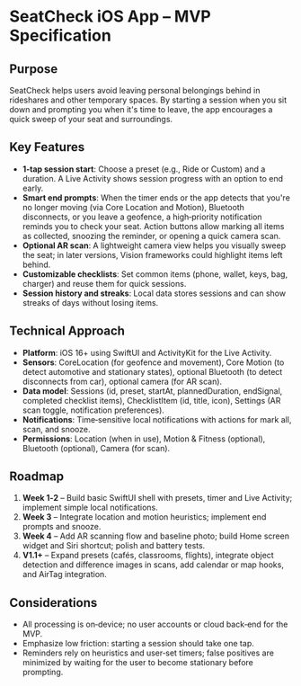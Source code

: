 # SeatCheck iOS App – MVP Specification

## Purpose

SeatCheck helps users avoid leaving personal belongings behind in rideshares and other temporary spaces. By starting a session when you sit down and prompting you when it's time to leave, the app encourages a quick sweep of your seat and surroundings.

## Key Features

- **1‑tap session start**: Choose a preset (e.g., Ride or Custom) and a duration. A Live Activity shows session progress with an option to end early.
- **Smart end prompts**: When the timer ends or the app detects that you're no longer moving (via Core Location and Motion), Bluetooth disconnects, or you leave a geofence, a high‑priority notification reminds you to check your seat. Action buttons allow marking all items as collected, snoozing the reminder, or opening a quick camera scan.
- **Optional AR scan**: A lightweight camera view helps you visually sweep the seat; in later versions, Vision frameworks could highlight items left behind.
- **Customizable checklists**: Set common items (phone, wallet, keys, bag, charger) and reuse them for quick sessions.
- **Session history and streaks**: Local data stores sessions and can show streaks of days without losing items.

## Technical Approach

- **Platform**: iOS 16+ using SwiftUI and ActivityKit for the Live Activity.
- **Sensors**: CoreLocation (for geofence and movement), Core Motion (to detect automotive and stationary states), optional Bluetooth (to detect disconnects from car), optional camera (for AR scan).
- **Data model**: Sessions (id, preset, startAt, plannedDuration, endSignal, completed checklist items), ChecklistItem (id, title, icon), Settings (AR scan toggle, notification preferences).
- **Notifications**: Time‑sensitive local notifications with actions for mark all, scan, and snooze.
- **Permissions**: Location (when in use), Motion & Fitness (optional), Bluetooth (optional), Camera (for scan).

## Roadmap

1. **Week 1‑2** – Build basic SwiftUI shell with presets, timer and Live Activity; implement simple local notifications.
2. **Week 3** – Integrate location and motion heuristics; implement end prompts and snooze.
3. **Week 4** – Add AR scanning flow and baseline photo; build Home screen widget and Siri shortcut; polish and battery tests.
4. **V1.1+** – Expand presets (cafés, classrooms, flights), integrate object detection and difference images in scans, add calendar or map hooks, and AirTag integration.

## Considerations

- All processing is on‑device; no user accounts or cloud back‑end for the MVP.
- Emphasize low friction: starting a session should take one tap.
- Reminders rely on heuristics and user‑set timers; false positives are minimized by waiting for the user to become stationary before prompting.
